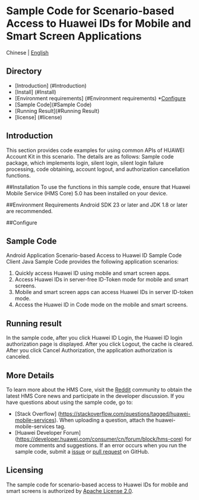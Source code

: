 # Sample Code for Scenario-based Access to Huawei IDs for Mobile and Smart Screen Applications

Chinese | [English](https://github.com/HMS-Core/huawei-account-demo/blob/android_scenarios_demo/README_ZH.md)

## Directory
* [Introduction] (#Introduction)
* [Install] (#Install)
* [Environment requirements] (#Environment requirements)
*[Configure](#Configure)
* [Sample Code](#Sample Code)
* [Running Result](#Running Result)
* [license] (#license)

## Introduction
This section provides code examples for using common APIs of HUAWEI Account Kit in this scenario. The details are as follows:
Sample code package, which implements login, silent login, silent login failure processing, code obtaining, account logout, and authorization cancellation functions.

##Installation
To use the functions in this sample code, ensure that Huawei Mobile Service (HMS Core) 5.0 has been installed on your device.

##Environment Requirements
Android SDK 23 or later and JDK 1.8 or later are recommended.

##Configure

## Sample Code
Android Application Scenario-based Access to Huawei ID Sample Code Client Java Sample Code provides the following application scenarios:
1. Quickly access Huawei ID using mobile and smart screen apps.
2. Access Huawei IDs in server-free ID-Token mode for mobile and smart screens.
3. Mobile and smart screen apps can access Huawei IDs in server ID-token mode.
4. Access the Huawei ID in Code mode on the mobile and smart screens.

## Running result
In the sample code, after you click Huawei ID Login, the Huawei ID login authorization page is displayed. After you click Logout, the cache is cleared. After you click Cancel Authorization, the application authorization is canceled.

## More Details
To learn more about the HMS Core, visit the [Reddit](https://www.reddit.com/r/HuaweiDevelopers/) community to obtain the latest HMS Core news and participate in the developer discussion.
If you have questions about using the sample code, go to:
* [Stack Overflow] (https://stackoverflow.com/questions/tagged/huawei-mobile-services). When uploading a question, attach the huawei-mobile-services tag.
* [Huawei Developer Forum] (https://developer.huawei.com/consumer/cn/forum/block/hms-core) for more comments and suggestions.
If an error occurs when you run the sample code, submit a [issue](https://github.com/HMS-Core/huawei-account-demo/issues) or [pull request](https://github.com/HMS-Core/huawei-account-demo/pulls) on GitHub.

## Licensing
The sample code for scenario-based access to Huawei IDs for mobile and smart screens is authorized by [Apache License 2.0](http://www.apache.org/licenses/LICENSE-2.0).